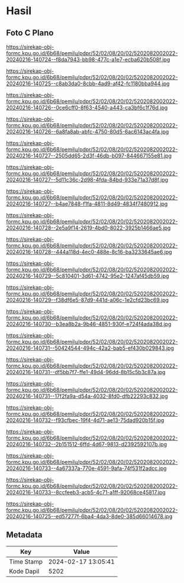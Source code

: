 # Hasil

## Foto C Plano

https://sirekap-obj-formc.kpu.go.id/6b68/pemilu/pdpr/52/02/08/20/02/5202082002022-20240216-140724--f8da7943-bb98-477c-a1e7-ecba620b508f.jpg

https://sirekap-obj-formc.kpu.go.id/6b68/pemilu/pdpr/52/02/08/20/02/5202082002022-20240216-140725--c8ab3da0-8cbb-4ad9-af42-fc1180bba944.jpg

https://sirekap-obj-formc.kpu.go.id/6b68/pemilu/pdpr/52/02/08/20/02/5202082002022-20240216-140726--0ce6cff0-8f63-4540-a443-ca3bf6c1f76d.jpg

https://sirekap-obj-formc.kpu.go.id/6b68/pemilu/pdpr/52/02/08/20/02/5202082002022-20240216-140726--6a8fa8ab-abfc-4750-80d5-6ac6143ac4fa.jpg

https://sirekap-obj-formc.kpu.go.id/6b68/pemilu/pdpr/52/02/08/20/02/5202082002022-20240216-140727--2505dd65-2d3f-46db-b097-844667155e81.jpg

https://sirekap-obj-formc.kpu.go.id/6b68/pemilu/pdpr/52/02/08/20/02/5202082002022-20240216-140727--5d11c36c-2d98-4fda-84bd-933e71a37d8f.jpg

https://sirekap-obj-formc.kpu.go.id/6b68/pemilu/pdpr/52/02/08/20/02/5202082002022-20240216-140727--b4ae7848-f1fa-4811-8d49-4834f7480912.jpg

https://sirekap-obj-formc.kpu.go.id/6b68/pemilu/pdpr/52/02/08/20/02/5202082002022-20240216-140728--2e5a9f14-2619-4bd0-8022-3925b1466ae5.jpg

https://sirekap-obj-formc.kpu.go.id/6b68/pemilu/pdpr/52/02/08/20/02/5202082002022-20240216-140728--444a118d-4ec0-488e-8c16-ba3233645ae6.jpg

https://sirekap-obj-formc.kpu.go.id/6b68/pemilu/pdpr/52/02/08/20/02/5202082002022-20240216-140729--5c810401-3d61-4742-95e2-1247af45db59.jpg

https://sirekap-obj-formc.kpu.go.id/6b68/pemilu/pdpr/52/02/08/20/02/5202082002022-20240216-140729--f38df6e5-87d9-441d-a06c-1e2cfd23bc69.jpg

https://sirekap-obj-formc.kpu.go.id/6b68/pemilu/pdpr/52/02/08/20/02/5202082002022-20240216-140730--b3ea8b2a-9b46-4851-930f-e724f4ada38d.jpg

https://sirekap-obj-formc.kpu.go.id/6b68/pemilu/pdpr/52/02/08/20/02/5202082002022-20240216-140731--50424544-494c-42a2-bab5-ef430b029843.jpg

https://sirekap-obj-formc.kpu.go.id/6b68/pemilu/pdpr/52/02/08/20/02/5202082002022-20240216-140731--df5bb7f7-ffe1-49d4-96dd-8b15c5b3c87a.jpg

https://sirekap-obj-formc.kpu.go.id/6b68/pemilu/pdpr/52/02/08/20/02/5202082002022-20240216-140731--17f2fa9a-d54a-4032-8fd0-dfb22293c832.jpg

https://sirekap-obj-formc.kpu.go.id/6b68/pemilu/pdpr/52/02/08/20/02/5202082002022-20240216-140732--f93cfbec-19f4-4d71-ae13-75dad920b15f.jpg

https://sirekap-obj-formc.kpu.go.id/6b68/pemilu/pdpr/52/02/08/20/02/5202082002022-20240216-140732--2b151512-6ffd-4d67-9813-d2392592107b.jpg

https://sirekap-obj-formc.kpu.go.id/6b68/pemilu/pdpr/52/02/08/20/02/5202082002022-20240216-140733--4a67337a-770e-4591-9afa-74f531f2adcc.jpg

https://sirekap-obj-formc.kpu.go.id/6b68/pemilu/pdpr/52/02/08/20/02/5202082002022-20240216-140733--8ccfeeb3-acb5-4c71-a1ff-92068ce45817.jpg

https://sirekap-obj-formc.kpu.go.id/6b68/pemilu/pdpr/52/02/08/20/02/5202082002022-20240216-140725--ed57277f-6ba4-4da3-8de0-385d66014678.jpg


## Metadata

| Key        | Value               |
| ---------- | ------------------- |
| Time Stamp | 2024-02-17 13:05:41 |
| Kode Dapil | 5202                |




